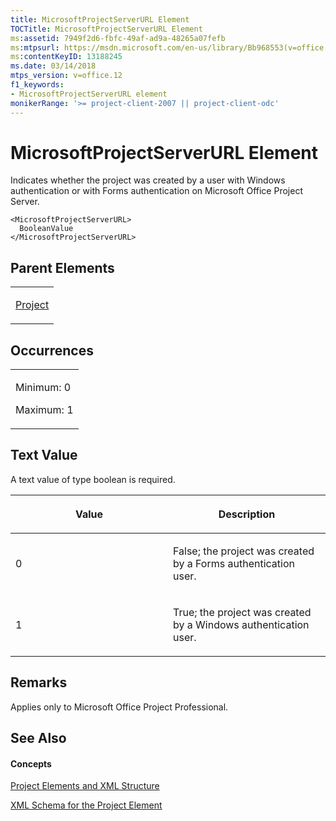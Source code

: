 ```yaml
---
title: MicrosoftProjectServerURL Element
TOCTitle: MicrosoftProjectServerURL Element
ms:assetid: 7949f2d6-fbfc-49af-ad9a-48265a07fefb
ms:mtpsurl: https://msdn.microsoft.com/en-us/library/Bb968553(v=office.12)
ms:contentKeyID: 13188245
ms.date: 03/14/2018
mtps_version: v=office.12
f1_keywords:
- MicrosoftProjectServerURL element
monikerRange: '>= project-client-2007 || project-client-odc'
---
```


# MicrosoftProjectServerURL Element




Indicates whether the project was created by a user with Windows authentication or with Forms authentication on Microsoft Office Project Server.

    <MicrosoftProjectServerURL>
      BooleanValue
    </MicrosoftProjectServerURL>

## Parent Elements

<table>
<colgroup>
<col style="width: 100%" />
</colgroup>
<tbody>
<tr class="odd">
<td><p><a href="project-element.md">Project</a></p></td>
</tr>
</tbody>
</table>

## Occurrences

<table>
<colgroup>
<col style="width: 100%" />
</colgroup>
<tbody>
<tr class="odd">
<td><p>Minimum: 0</p>
<p>Maximum: 1</p></td>
</tr>
</tbody>
</table>

## Text Value

A text value of type boolean is required.

<table>
<colgroup>
<col style="width: 50%" />
<col style="width: 50%" />
</colgroup>
<thead>
<tr class="header">
<th><p>Value</p></th>
<th><p>Description</p></th>
</tr>
</thead>
<tbody>
<tr class="odd">
<td><p>0</p></td>
<td><p>False; the project was created by a Forms authentication user.</p></td>
</tr>
<tr class="even">
<td><p>1</p></td>
<td><p>True; the project was created by a Windows authentication user.</p></td>
</tr>
</tbody>
</table>

## Remarks

Applies only to Microsoft Office Project Professional.

## See Also

#### Concepts

[Project Elements and XML Structure](project-elements-and-xml-structure.md)

[XML Schema for the Project Element](xml-schema-for-the-project-element.md)

